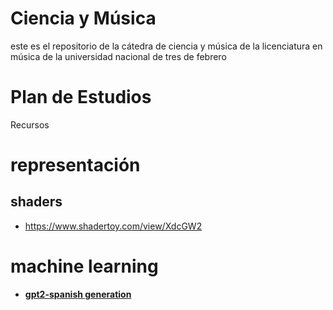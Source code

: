 # Ciencia  y Música
este es el repositorio de la cátedra de ciencia y música de la licenciatura en música de la universidad nacional de tres de febrero

# Plan de Estudios 


Recursos

# representación
 ## shaders
- https://www.shadertoy.com/view/XdcGW2

# machine learning
- [**gpt2-spanish generation**](https://colab.research.google.com/drive/1O6dii5zQVWON1pTrDYmNdVy4tF9ZqBB0#scrollTo=wvQyJu_IJUHr)

